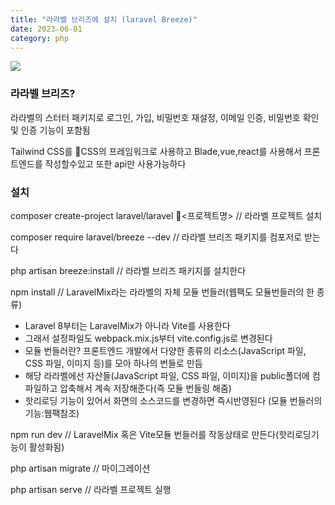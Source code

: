 ```yaml
---
title: "라라벨 브리즈에 설치 (laravel Breeze)"
date: 2023-06-01
category: php
---
```


![](/storage/20230604225809196985.jpg)

### 라라벨 브리즈?

라라벨의 스터터 패키지로 로그인, 가입, 비밀번호 재설정, 이메일 인증, 비밀번호 확인및 인증 기능이 포함됨

Tailwind CSS를 CSS의 프레임워크로 사용하고 Blade,vue,react를 사용해서 프론트엔드를 작성할수있고 또한 api만 사용가능하다

### 설치

composer create-project laravel/laravel <프로젝트명> // 라라벨 프로젝트 설치

composer require laravel/breeze --dev // 라라벨 브리즈 패키지를 컴포저로 받는다

php artisan breeze:install // 라라벨 브리즈 패키지를 설치한다

npm install // LaravelMix라는 라라벨의 자체 모듈 번들러(웹팩도 모듈번들러의 한 종류)

* Laravel 8부터는 LaravelMix가 아니라 Vite를 사용한다
* 그래서 설정파일도 webpack.mix.js부터 vite.config.js로 변경된다
* 모듈 번들러란? 프론트엔드 개발에서 다양한 종류의 리소스(JavaScript 파일, CSS 파일, 이미지 등)를 모아 하나의 번들로 만듬
* 해당 라라벨에선 자산들(JavaScript 파일, CSS 파일, 이미지)을 public폴더에 컴파일하고 압축해서 계속 저장해준다(즉 모듈 번들링 해줌)
* 핫리로딩 기능이 있어서 화면의 소스코드를 변경하면 즉시반영된다 (모듈 번들러의 기능:웹팩참조)

npm run dev // LaravelMix 혹은 Vite모듈 번들러를 작동상태로 만든다(핫리로딩기능이 활성화됨)

php artisan migrate // 마이그레이션

php artisan serve // 라라벨 프로젝트 실행
